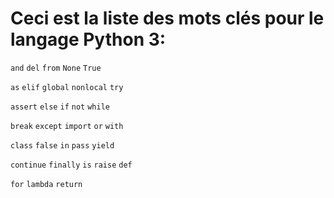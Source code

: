 # Ceci est la liste des mots clés pour le langage Python 3:

`and`    `del`   `from`   `None`  `True`

`as`      `elif`  `global`  `nonlocal`  `try`

`assert`  `else`  `if`  `not`  `while`

`break`  `except` `import`  `or`  `with`

`class`  `false`  `in`  `pass`     `yield`

`continue`  `finally`  `is`  `raise`  `def`

`for`  `lambda`  `return`


